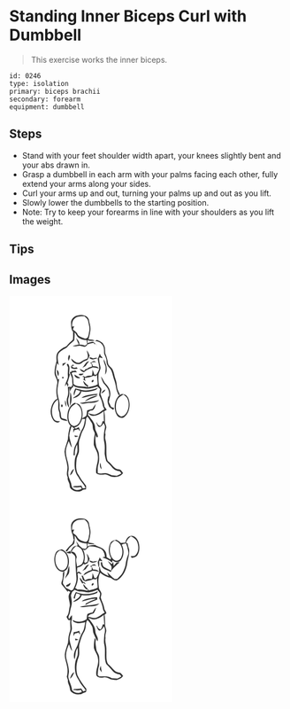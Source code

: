 # Standing Inner Biceps Curl with Dumbbell
> This exercise works the inner biceps.

``` 
id: 0246 
type: isolation 
primary: biceps brachii 
secondary: forearm 
equipment: dumbbell 
``` 

## Steps

 - Stand with your feet shoulder width apart, your knees slightly bent and your abs drawn in.
 - Grasp a dumbbell in each arm with your palms facing each other, fully extend your arms along your sides.
 - Curl your arms up and out, turning your palms up and out as you lift.
 - Slowly lower the dumbbells to the starting position.
 - Note: Try to keep your forearms in line with your shoulders as you lift the weight.

## Tips


## Images

<svg width="221pt" height="275pt" viewBox="0 0 221 275" xmlns="http://www.w3.org/2000/svg"><g fill="#FFF"><path d="M0 0h221v275H0V0m83.84 37.05c.24 3.95.05 8.33 2.76 11.56-.04 3.51.24 7.05-.24 10.54-1.46 2.24-3.99 3.46-5.71 5.47-1.55 1.47-2.55 3.7-4.72 4.39-3.65 1.32-6.64 3.9-9.46 6.49-3.09 3.41-2.61 8.33-2.28 12.57-1.4 5.21-2.81 10.51-2.77 15.95.01 5.23 4.89 9.46 3.61 14.82-1.43 6.65-1.73 13.7.33 20.26-5.41 2.58-7.78 8.53-8.83 14.08-.96 5.18.22 10.74 3.17 15.09 1.93 2.87 6.78 4.81 9.17 1.4-3.06-.01-6.74-.14-8.41-3.2-4.84-8.4-2.75-20.59 5.41-26.22 1.74 5.37-.57 11.11 1.62 16.37 1.36 3.5-.16 8.26 3.25 10.75 2.5 1.37 5.45 1.54 8.22 1.94-1.46-3.38-5.75-2.34-8.17-4.34-.99-2.9-.57-6.1-1.69-8.98-.91-2.22-1.09-4.61-.86-6.99.64-6.54-2.81-12.57-2.81-19.07-.4-6.08 1.5-11.94 2.31-17.9-.42.37-1.27 1.09-1.7 1.46-1.08-4.14-3.7-8.09-2.89-12.53.54-3.36.97-6.73 1.66-10.06.56.72 1.68 2.17 2.24 2.89-.49-5-2.51-10.3-.48-15.2 2.68-4.15 7.35-6.19 11.43-8.63 2.97-3.69 6.67-6.63 10.12-9.8.55-3.57.54-7.19.61-10.78 1.69 2.02 2.68 4.51 4.33 6.55 3.21 2.77 7.57 3.89 11.75 3.88.29 1.84.75 3.66.87 5.53-.93.68-1.86 1.35-2.79 2.02-2.53-1.02-5.2-1.56-7.94-1.58.89-3.81-2.52-6.37-4.36-9.24 1.18 3.1 2.27 6.24 3.75 9.21-2.76.55-5.5 1.18-8.18 2.04 3.53 1.64 7.16-1.08 10.78-.19 2 .31 3.91 1.14 5.94 1.28 1.51-.82 2.62-2.16 3.71-3.45 2.56-.88 5.2-1.5 7.89-1.87.65.89 1.32 1.78 1.94 2.7l-.37-1.97c.95.67 2.85 2 3.8 2.67-2.04-1.68-4.18-3.23-6.16-4.98-2.58.21-5.04 1.03-7.46 1.9-.02-1.37-.06-2.74-.1-4.11 3.08 1.02 6.34 1.77 9.54.74-2.57-1.28-5.51-1.23-8.28-1.73 1.39-3.8 2.01-7.82 2.63-11.8.81-5.12-1.31-10.05-2.06-15.04-2.13-5.85-9.58-6.63-14.87-5.58-5.15.64-9.73 5.33-9.25 10.69m32.44 24.1c4.71.01 9.55 2.8 11.31 7.29 1.65 3.11.79 6.71 1.27 10.04 1.35 3.42 3.32 6.75 3.18 10.57-.26 3.22 1.53 6.03 3.74 8.19 2.52 2.38 3.63 5.75 4.42 9.03 1.38 5.97 3.99 11.62 4.73 17.73.4 3.47 1.89 6.65 3.29 9.8l-1.3.29c.8-.06 2.41-.19 3.21-.25-7.67 6.45-9.2 18.74-4.23 27.25 1.83 3.53 6.75 5.43 10.16 2.93 5.45-4.15 7.49-11.42 7.16-18.02-.24-4.38-1.48-9.3-5.3-11.91-2.25-1.02-5.32-1.98-7.32.09-1.78-3.6-4.03-7.15-4.42-11.25-.36-3.48-.74-6.98-2-10.28-1.62-4.23-1.87-8.89-3.95-12.95-1.65-3.25-5.78-4.9-6.31-8.77-.6-4.46-1.76-8.8-3.62-12.9-.39-4.07.21-8.53-2.33-12.06-1.55-3.73-5.63-4.91-9-6.39-.9.53-1.79 1.06-2.69 1.57M105.2 73.69c.48 3.82 2.61 7.55.73 11.34-3.59 1.06-6.73 3.02-9.87 4.97-4.89 2.36-8.44-2.6-12.04-5 1.01 6.02 9.59 9.8 14.51 5.69 2.05-2 4.85-2.62 7.35-3.8 1.52-1.67 2.21-3.88 3.19-5.87-1.01-2.58-2.04-5.2-3.87-7.33m14.88 11.54c.42 4.63 2.48 9.11 1.82 13.81-.68 2.73-2.25 5.1-3.6 7.53l-2.75.33c-.64-2.45-1.62-4.79-2.67-7.1.07 2.75.04 5.54-.88 8.18-3.04 0-6.24-.16-8.78 1.82-1.1-.54-2.2-1.07-3.3-1.6l.11 2.01.97-1.16c.1 1.27.19 2.55.27 3.84l-1.5-.24c1.19.89 2.4 1.75 3.62 2.61-.33-1.36-.67-2.71-1.02-4.05 3.74-.87 7.73-.96 11.16-2.84 1.17-.59 2.46.24 3.66.35.47-.45 1.41-1.34 1.88-1.78.08 4.3.71 8.56.88 12.85-4.18 2.32-8.98 2.8-13.52 4.03.16-.63.5-1.9.67-2.53-2.79-1.47-4.58-4.1-6.7-6.32.19 3.16 2.18 6.28 5.22 7.35l-.04 1.38c-5.99-2.17-13.5.35-18.4-4.46-.27-4.83-.04-9.91-2.63-14.24.49-.51.99-1.01 1.49-1.51 1.97-.06 3.95-.11 5.93-.08-.76-.85-1.52-1.71-2.28-2.55-1.79 1.03-3.76.92-5.68.51l.75 1.37c-.69.14-2.07.42-2.76.55.91 3 2.84 5.63 3.34 8.75.08 2.77.05 5.55.51 8.3-.52 1-1.08 1.99-1.67 2.96-1.58-.01-3.18-.17-4.74.16.5 4.41 1.1 9.09-.56 13.34-1.9 4.87-.84 10.72 2.45 14.74-.27-4.62-2.67-9.31-.79-13.89 1.71-4.4.62-9.13 1.11-13.69.27 1.49.82 4.47 1.1 5.95.2-2.92 1.7-5.3 4.13-6.77-.16-.52-.49-1.54-.66-2.05 4.26 3.44 9.68 3.47 14.84 4.03 6.24 1.57 12.54-.6 18.45-2.48 1.14 1.17 2.32 2.3 3.52 3.4-.01 2.78-.62 5.5-1.17 8.22 2.11 4.19 4.22 8.5 4.87 13.2.18 2.16 1.35 3.99 2.31 5.88-4.13 2.29-7.47 6.13-12.26 7.1-3.26.77-6.41-.83-9.57-1.37 1.48 1.68 3.44 3.22 5.77 3.31 5.65.41 10.87-2.54 15.04-6.09.14 4.55.38 9.09.56 13.64-.47-.11-1.39-.34-1.85-.45-.65 2.32-1.18 4.83-2.97 6.59-2.7.13-4.05-2.54-4.97-4.65-.18.03-.53.08-.7.11.96 1.99 1.34 4.68 3.43 5.84 3.33.69 5.09-2.85 6.45-5.21.78 1.86 2.25 3.67 1.91 5.81-1.36 6.95-2.53 14.24-.79 21.23.95 4.88.28 9.83.34 14.75.42 3.27 1.22 6.51 2.17 9.66 2.21 2.69 5.21 4.68 7.13 7.65 2.5 3.72 6.7 6.06 11.19 6.13.76 1.01 1.51 2.04 2.25 3.08-2.02 1.1-3.94 2.48-6.19 3.1-2.37-.18-4.72-.57-7.07-.83-2.98-.85-5.65-3.05-8.91-2.65-3.31.33-6.67.85-9.91-.27-.12-3.9-.24-7.89.86-11.68 1.43-4.57 1.05-9.47.68-14.18-.18-3.34-2.27-6.09-3.34-9.15-1.3-5.43-1.83-11.06-1.01-16.61.34.9 1.03 2.7 1.38 3.6.41-.21 1.22-.62 1.63-.82-.02-4.67-3.93-8.23-3.87-12.94-.07-6.27-5.11-10.79-8.3-15.74-.31-.05-.94-.16-1.25-.22.06-1.61.2-3.22.41-4.82.93-.77 2-1.35 3.02-1.99 4.97.55 6.26-5.03 7.05-8.81-1.69 2.04-3.12 4.28-4.43 6.58-2.49.5-4.9 1.28-7.29 2.12-.46 2.41-.35 4.96-1.17 7.29-1.61 1.51-3.68 2.37-5.56 3.5 1.12-6.07.86-12.98-3.11-18.01-1.58-2.24-4.55-2.38-6.91-3.23-5.49 2.12-8.49 7.88-9.6 13.36-.97 6.16-.59 13.28 3.99 18.02-.36.48-.72.96-1.07 1.45-1.59 5.4-2.34 10.96-2.64 16.57-1.39 5.65-4.08 11.01-4.63 16.87.44 6.8 3.25 13.2 3.96 19.97.59 4.96-2.13 9.94.41 14.64-.89 4.2 2.8 7.42 2.74 11.54-.1 3.61 3.29 5.66 6.14 7 3.87 1.18 8.8 1.54 11.83-1.67 1.37-.15 2.75-.3 4.12-.46.1-1.59.16-3.18.16-4.77-1.76-2.45-3.32-5.05-5.48-7.18-2.27-3.06-3.83-6.57-6.13-9.62-2.59-5.81-2-12.41-1.4-18.58.35-3.5 2.26-6.55 3.13-9.9.91-5.97-1.06-12.19 1.17-17.99 1.55-4.48 2.43-9.3 5.16-13.28 2.68-4.39 3.07-9.67 3.55-14.67.44-.68 1.32-2.03 1.76-2.71 2.26 2.68 4 5.74 5.86 8.7 1.95 2.9.75 6.72 2.3 9.78.79 2 2.41 3.95 1.65 6.22-.97 4.41-1.19 8.94-1.23 13.44 1.32 5.05 5.09 9.25 5.48 14.6 1.48 8.15-3.47 15.74-2.15 23.93 3.16 2.55 7.2 2.28 11.01 1.85 4.46-.8 7.6 3.62 11.99 3.28 4.94.77 10.65-.9 13.49-5.22-1.56-1.79-2.7-4.73-5.41-4.86-7.26-.3-9.92-8.2-15.48-11.58-3.5-9.16-.29-19.28-3-28.6-.81-2.32-.47-4.78.03-7.12-1.13-3.03.36-5.92.96-8.86.72-3.13-1.97-5.72-1.74-8.8.17-4.67-.1-9.34-.95-13.93 1.12-.62 2.24-1.25 3.36-1.88-.95-1.48-1.95-2.93-3.05-4.3-.57-6.01-3.65-11.27-5.32-16.97.16-2.42 1.63-4.7 1.05-7.16-.76-1.93-2.93-3.09-3.19-5.24-.9-4.5-.77-9.11-.63-13.66.24-3.46 2.74-6.39 2.79-9.86-.65-4.43-2.31-8.74-1.88-13.29 1.39-1.1 3.05.46 4.55.64-.1-.33-.29-1-.38-1.33a9.083 9.083 0 0 1-3.32-4.83c-.78 2.38-1.7 4.71-2.76 6.98m-38.92-5.37c-1.29 2.51-1.97 5.44-.57 8.06.46-2.37 3.39-6.37.57-8.06m27.5 4.11c3.08 3.47 7.8 1.7 11.43.31-2.04-1.08-4.23-.18-6.28.32-1.65-.2-3.77-2.33-5.15-.63m22.11 12.02c.47 3.55-.74 7.08-.56 10.65 4.45-6.75.88-14.68-2.2-21.17-.1 3.73 1.69 7.05 2.76 10.52m-17.14-7.48c-1.27.86-2.58 1.66-3.89 2.44.68.4 1.37.8 2.05 1.21.14.84.4 2.54.53 3.38-2.39.82-5.07 1.2-6.83 3.21-.53.1-1.59.29-2.12.39-.44.62-1.34 1.85-1.78 2.47-2.03-.85-3.98-1.86-6.01-2.7 1.15 2.42 3.38 3.84 5.85 4.65 2.93-3.73 7.77-4.81 11.85-6.78 2.81.29 5.59.71 8.33 1.41-1.78-2.71-4.95-3.17-7.96-2.84-.44-1.75-1.34-3.31-2.35-4.79 2.27-.94 4.65-1.29 7.01-.33-.7-.53-2.09-1.61-2.78-2.15-.48.11-1.43.32-1.9.43m-14.52 8.81c1.53-.81 3.04-1.68 4.55-2.53 1.34-2.27 3.01-4.3 4.69-6.32-4.79.53-6.11 5.92-9.24 8.85m-26.78-5.58c.02.85.05 2.55.07 3.4 1.59-1.59 3.27-3.07 4.82-4.69-1.64.36-3.27.8-4.89 1.29m7.53 5.28c-.13 3.68-.71 7.34-.35 11.03.53 5.28-3.79 9.39-3.91 14.58.58-.92 1.74-2.75 2.32-3.67.31.99.92 2.98 1.22 3.98.41-.77.82-1.53 1.21-2.3-.48-1.12-.94-2.24-1.38-3.37 1.55-3.47 2.12-7.24 3.3-10.83l-1.21-1.73c.43-4.19 1.63-8.97-1.21-12.63-3.56.07-.28 3.07.01 4.94m4.05-1.96l.16 2.69c2.77 1.68 5.9 1.47 8.89.59-.58-.57-1.16-1.14-1.74-1.7-2.44 1.14-5.05.9-6.52-1.59l3.33-.88-1.69-1.13c-.81.67-1.62 1.35-2.43 2.02m-19.45 4.97c.34 2.94.51 5.99 1.81 8.7 1.56-3.06 1.21-6.71-1.81-8.7m30.05 5.58c.08.43.23 1.28.31 1.71 2.39.6 4.79.26 6-2.14-2.1.19-4.21.3-6.31.43m1.79 5.31c-2.68-1.37-5.3-2.84-7.89-4.37.05 3.81 4.65 6.26 7.89 4.37m28.15-2c.83 3.17 1.76 6.39 3.42 9.23 2.91 3.63 6.79 7.02 7.38 11.91.42 2.47 1.38 6.29-1.98 7.08.26.04.79.11 1.05.15-1.39 3.55-1.21 7.4.51 10.8.6 3.3 4.04 4.29 6.26 6.25.43-.82.86-1.63 1.3-2.45-1.41-.52-2.83-1.03-4.25-1.52-.94-2.21-1.91-4.42-3.05-6.54.57-4.31 2.62-8.41 1.96-12.84-.12-5.56-4.19-9.69-7.63-13.59-1.65-2.82-2.96-5.87-4.97-8.48m-52.58.95c-.53 1.61.03 2.16 1.66 1.65.5-1.63-.05-2.18-1.66-1.65m40.64 4.55c-1.12.6-.92 3.39.69 2.27 2.07-.81 1.43-4.68-.69-2.27m-13.66 13.16c-3.04-.81-6.06-1.71-9.15-2.32-1.33 3.04-3.22 6.33-1.74 9.69.79-2.73 1.57-5.47 2.71-8.09 1.91.6 3.82 1.16 5.73 1.75-1.22 5.26-6.7 6.87-10.43 9.91 5.11-.49 11.18-3.63 11.69-9.32 6.36 1.69 13.01.47 19.1-1.65 1.54-.67 2.54-2.11 3.73-3.24-6.83 2.66-14.28 4.68-21.64 3.27m26.03 4.86c2.17-1.48 5.04-2.77 5.51-5.67-2.55 1.07-4.72 2.94-5.51 5.67m-42.22-2.48c.2 6.35-.36 12.69-.33 19.03 2.89-5.8 2.96-13.16.33-19.03m23.46 4.53c-2.85.8-5.94 1.43-8.05 3.69 5.48-.85 10.72-2.83 16.21-3.6 1.94-.4 4.62.54 5.62-1.87-4.66-.21-9.28.68-13.78 1.78m-3.86 8.5c2.83-.9 5.32-2.56 8.05-3.68 3.32-1.46 6.92-2.37 9.87-4.57-6.52.86-13.33 3.39-17.92 8.25m-6.66 2.04c4.26 2.32 8.96-.31 13.46-.04 4.48-.53 9.81-.15 12.92-4.07-8.58 2.61-17.64 2.33-26.38 4.11m-19.61-3.77c-.82 3.13-.22 6.25 1.49 8.95-.14-3.03-.45-6.09-1.49-8.95m-5.16 5.86c-.77.92-.75 2.88.46 3.43 1.88-.13 1.49-4.3-.46-3.43m-18.55 5.12c.48.59.48.59 0 0m71.29 73.67c-1.12 3.17-.77 6.58 1.85 8.85-.29-1.57-.66-3.12-1.05-4.66-.13-1.42-.32-2.84-.8-4.19z"/><path d="M88.65 30.71c3.59-3.31 8.79-3.29 13.36-3.09 1.94 1.91 4.64 3.6 5.05 6.52.59 4.31 2.46 8.57 1.57 12.97-.55 2.9-.85 5.88-1.92 8.66-1.02 1.69-3.2 2.77-5.06 1.7-3.29-1.47-7.54-2.25-9.15-5.89-1.17-2.83-4.22-3.96-6.19-6.11.57-1.45 1.14-2.91 1.72-4.36l-2.82.48c-.23-3.86.28-8.24 3.44-10.88zM147.3 139.45c1.77-2.84 4.85-4.34 7.61-6.03 2.19 1.68 4.69 3.32 5.67 6.05 2.52 6.45 1.79 14.29-2.21 19.99-1.65 2.18-4.3 4.44-7.24 3.6-4.12-1.54-6.09-6.03-6.37-10.15-.34-4.57.09-9.47 2.54-13.46zM83.43 151.5c1.71-2.68 4.53-4.26 7.16-5.89 3.08 1.96 5.96 4.55 6.82 8.25 1.51 6.02.93 12.86-2.53 18.13-1.92 2.73-5.39 5.15-8.85 3.79-3.97-1.99-5.28-6.77-5.69-10.85-.22-4.61.57-9.48 3.09-13.43z"/><path d="M98.79 166.79c1.4-.02 2.8-.06 4.2-.12-.97 4.27-1.32 8.79-3.43 12.71-3.51 5.53-4.9 12.01-7.21 18.07-1.42 3.15-3.52 6.02-4.28 9.45-.6 2.93-.69 5.92-.9 8.9l1.79.04c-.16-5.06.46-10.2 3.2-14.59.13 3.55.91 7.2-.05 10.7-.87 3.4-2.92 6.47-3.17 10.03-.76 7.97-.44 16.81 4.82 23.32 2.58 5.37 7.4 9.2 9.78 14.69-1.34.23-2.69.4-4.05.53-.54-1.24-1.08-2.48-1.64-3.71-2.67.23-5.32.84-8.02.71-1.42-.25-2.67.4-3.79 1.2 3.61.76 7.3.71 10.91 0 .46.79.93 1.59 1.39 2.39-3.23 2.06-7.57 2.7-10.81.29-3.4-1.72-2.79-5.97-4.06-8.98-1.61-4.81-4.56-9.7-3.22-14.93 2.3-10.64-5.64-20.57-2.93-31.17.77-3.31 2.04-6.47 3.39-9.57 1.41 2.89 2.06 6.26 4.39 8.63-1.17-5.43-3.03-10.7-3.7-16.23.41-4.3 1.84-8.41 3.19-12.48 1.36 1.16 2.81 2.22 4.21 3.35l-1.81-.05c-.08 1.8-.14 3.62-.07 5.43.35-.86 1.06-2.57 1.41-3.43 1.83-.49 3.65-.97 5.46-1.52.81 1.11 1.69 2.17 2.65 3.17-.59-1.97-1.34-3.87-2.11-5.77-1.29.66-2.6 1.31-3.91 1.94-.7-.57-1.4-1.13-2.1-1.7 5.85-.52 8.85-6.34 10.47-11.3m-10.34 22.13c.35 3.09 3.4 2.22 5.1.86-1.69-.34-3.4-.63-5.1-.86m-6.13 54.05c2.21-.97 3.46-3.09 4.16-5.31.52-1.07 1.03-2.15 1.51-3.23-3.5 1.4-4.41 5.37-5.67 8.54z"/></g><g fill="#333"><path d="M83.84 37.05c-.48-5.36 4.1-10.05 9.25-10.69 5.29-1.05 12.74-.27 14.87 5.58.75 4.99 2.87 9.92 2.06 15.04-.62 3.98-1.24 8-2.63 11.8 2.77.5 5.71.45 8.28 1.73-3.2 1.03-6.46.28-9.54-.74.04 1.37.08 2.74.1 4.11 2.42-.87 4.88-1.69 7.46-1.9 1.98 1.75 4.12 3.3 6.16 4.98-.95-.67-2.85-2-3.8-2.67l.37 1.97c-.62-.92-1.29-1.81-1.94-2.7-2.69.37-5.33.99-7.89 1.87-1.09 1.29-2.2 2.63-3.71 3.45-2.03-.14-3.94-.97-5.94-1.28-3.62-.89-7.25 1.83-10.78.19 2.68-.86 5.42-1.49 8.18-2.04-1.48-2.97-2.57-6.11-3.75-9.21 1.84 2.87 5.25 5.43 4.36 9.24 2.74.02 5.41.56 7.94 1.58.93-.67 1.86-1.34 2.79-2.02-.12-1.87-.58-3.69-.87-5.53-4.18.01-8.54-1.11-11.75-3.88-1.65-2.04-2.64-4.53-4.33-6.55-.07 3.59-.06 7.21-.61 10.78-3.45 3.17-7.15 6.11-10.12 9.8-4.08 2.44-8.75 4.48-11.43 8.63-2.03 4.9-.01 10.2.48 15.2-.56-.72-1.68-2.17-2.24-2.89-.69 3.33-1.12 6.7-1.66 10.06-.81 4.44 1.81 8.39 2.89 12.53.43-.37 1.28-1.09 1.7-1.46-.81 5.96-2.71 11.82-2.31 17.9 0 6.5 3.45 12.53 2.81 19.07-.23 2.38-.05 4.77.86 6.99 1.12 2.88.7 6.08 1.69 8.98 2.42 2 6.71.96 8.17 4.34-2.77-.4-5.72-.57-8.22-1.94-3.41-2.49-1.89-7.25-3.25-10.75-2.19-5.26.12-11-1.62-16.37-8.16 5.63-10.25 17.82-5.41 26.22 1.67 3.06 5.35 3.19 8.41 3.2-2.39 3.41-7.24 1.47-9.17-1.4-2.95-4.35-4.13-9.91-3.17-15.09 1.05-5.55 3.42-11.5 8.83-14.08-2.06-6.56-1.76-13.61-.33-20.26 1.28-5.36-3.6-9.59-3.61-14.82-.04-5.44 1.37-10.74 2.77-15.95-.33-4.24-.81-9.16 2.28-12.57 2.82-2.59 5.81-5.17 9.46-6.49 2.17-.69 3.17-2.92 4.72-4.39 1.72-2.01 4.25-3.23 5.71-5.47.48-3.49.2-7.03.24-10.54-2.71-3.23-2.52-7.61-2.76-11.56m4.81-6.34c-3.16 2.64-3.67 7.02-3.44 10.88l2.82-.48c-.58 1.45-1.15 2.91-1.72 4.36 1.97 2.15 5.02 3.28 6.19 6.11 1.61 3.64 5.86 4.42 9.15 5.89 1.86 1.07 4.04-.01 5.06-1.7 1.07-2.78 1.37-5.76 1.92-8.66.89-4.4-.98-8.66-1.57-12.97-.41-2.92-3.11-4.61-5.05-6.52-4.57-.2-9.77-.22-13.36 3.09z"/><path d="M116.28 61.15c.9-.51 1.79-1.04 2.69-1.57 3.37 1.48 7.45 2.66 9 6.39 2.54 3.53 1.94 7.99 2.33 12.06 1.86 4.1 3.02 8.44 3.62 12.9.53 3.87 4.66 5.52 6.31 8.77 2.08 4.06 2.33 8.72 3.95 12.95 1.26 3.3 1.64 6.8 2 10.28.39 4.1 2.64 7.65 4.42 11.25 2-2.07 5.07-1.11 7.32-.09 3.82 2.61 5.06 7.53 5.3 11.91.33 6.6-1.71 13.87-7.16 18.02-3.41 2.5-8.33.6-10.16-2.93-4.97-8.51-3.44-20.8 4.23-27.25-.8.06-2.41.19-3.21.25l1.3-.29c-1.4-3.15-2.89-6.33-3.29-9.8-.74-6.11-3.35-11.76-4.73-17.73-.79-3.28-1.9-6.65-4.42-9.03-2.21-2.16-4-4.97-3.74-8.19.14-3.82-1.83-7.15-3.18-10.57-.48-3.33.38-6.93-1.27-10.04-1.76-4.49-6.6-7.28-11.31-7.29m31.02 78.3c-2.45 3.99-2.88 8.89-2.54 13.46.28 4.12 2.25 8.61 6.37 10.15 2.94.84 5.59-1.42 7.24-3.6 4-5.7 4.73-13.54 2.21-19.99-.98-2.73-3.48-4.37-5.67-6.05-2.76 1.69-5.84 3.19-7.61 6.03zM105.2 73.69c1.83 2.13 2.86 4.75 3.87 7.33-.98 1.99-1.67 4.2-3.19 5.87-2.5 1.18-5.3 1.8-7.35 3.8-4.92 4.11-13.5.33-14.51-5.69 3.6 2.4 7.15 7.36 12.04 5 3.14-1.95 6.28-3.91 9.87-4.97 1.88-3.79-.25-7.52-.73-11.34z"/><path d="M120.08 85.23c1.06-2.27 1.98-4.6 2.76-6.98a9.083 9.083 0 0 0 3.32 4.83c.09.33.28 1 .38 1.33-1.5-.18-3.16-1.74-4.55-.64-.43 4.55 1.23 8.86 1.88 13.29-.05 3.47-2.55 6.4-2.79 9.86-.14 4.55-.27 9.16.63 13.66.26 2.15 2.43 3.31 3.19 5.24.58 2.46-.89 4.74-1.05 7.16 1.67 5.7 4.75 10.96 5.32 16.97 1.1 1.37 2.1 2.82 3.05 4.3-1.12.63-2.24 1.26-3.36 1.88.85 4.59 1.12 9.26.95 13.93-.23 3.08 2.46 5.67 1.74 8.8-.6 2.94-2.09 5.83-.96 8.86-.5 2.34-.84 4.8-.03 7.12 2.71 9.32-.5 19.44 3 28.6 5.56 3.38 8.22 11.28 15.48 11.58 2.71.13 3.85 3.07 5.41 4.86-2.84 4.32-8.55 5.99-13.49 5.22-4.39.34-7.53-4.08-11.99-3.28-3.81.43-7.85.7-11.01-1.85-1.32-8.19 3.63-15.78 2.15-23.93-.39-5.35-4.16-9.55-5.48-14.6.04-4.5.26-9.03 1.23-13.44.76-2.27-.86-4.22-1.65-6.22-1.55-3.06-.35-6.88-2.3-9.78-1.86-2.96-3.6-6.02-5.86-8.7-.44.68-1.32 2.03-1.76 2.71-.48 5-.87 10.28-3.55 14.67-2.73 3.98-3.61 8.8-5.16 13.28-2.23 5.8-.26 12.02-1.17 17.99-.87 3.35-2.78 6.4-3.13 9.9-.6 6.17-1.19 12.77 1.4 18.58 2.3 3.05 3.86 6.56 6.13 9.62 2.16 2.13 3.72 4.73 5.48 7.18 0 1.59-.06 3.18-.16 4.77-1.37.16-2.75.31-4.12.46-3.03 3.21-7.96 2.85-11.83 1.67-2.85-1.34-6.24-3.39-6.14-7 .06-4.12-3.63-7.34-2.74-11.54-2.54-4.7.18-9.68-.41-14.64-.71-6.77-3.52-13.17-3.96-19.97.55-5.86 3.24-11.22 4.63-16.87.3-5.61 1.05-11.17 2.64-16.57.35-.49.71-.97 1.07-1.45-4.58-4.74-4.96-11.86-3.99-18.02 1.11-5.48 4.11-11.24 9.6-13.36 2.36.85 5.33.99 6.91 3.23 3.97 5.03 4.23 11.94 3.11 18.01 1.88-1.13 3.95-1.99 5.56-3.5.82-2.33.71-4.88 1.17-7.29 2.39-.84 4.8-1.62 7.29-2.12 1.31-2.3 2.74-4.54 4.43-6.58-.79 3.78-2.08 9.36-7.05 8.81-1.02.64-2.09 1.22-3.02 1.99-.21 1.6-.35 3.21-.41 4.82.31.06.94.17 1.25.22 3.19 4.95 8.23 9.47 8.3 15.74-.06 4.71 3.85 8.27 3.87 12.94-.41.2-1.22.61-1.63.82-.35-.9-1.04-2.7-1.38-3.6-.82 5.55-.29 11.18 1.01 16.61 1.07 3.06 3.16 5.81 3.34 9.15.37 4.71.75 9.61-.68 14.18-1.1 3.79-.98 7.78-.86 11.68 3.24 1.12 6.6.6 9.91.27 3.26-.4 5.93 1.8 8.91 2.65 2.35.26 4.7.65 7.07.83 2.25-.62 4.17-2 6.19-3.1-.74-1.04-1.49-2.07-2.25-3.08-4.49-.07-8.69-2.41-11.19-6.13-1.92-2.97-4.92-4.96-7.13-7.65-.95-3.15-1.75-6.39-2.17-9.66-.06-4.92.61-9.87-.34-14.75-1.74-6.99-.57-14.28.79-21.23.34-2.14-1.13-3.95-1.91-5.81-1.36 2.36-3.12 5.9-6.45 5.21-2.09-1.16-2.47-3.85-3.43-5.84.17-.03.52-.08.7-.11.92 2.11 2.27 4.78 4.97 4.65 1.79-1.76 2.32-4.27 2.97-6.59.46.11 1.38.34 1.85.45-.18-4.55-.42-9.09-.56-13.64-4.17 3.55-9.39 6.5-15.04 6.09-2.33-.09-4.29-1.63-5.77-3.31 3.16.54 6.31 2.14 9.57 1.37 4.79-.97 8.13-4.81 12.26-7.1-.96-1.89-2.13-3.72-2.31-5.88-.65-4.7-2.76-9.01-4.87-13.2.55-2.72 1.16-5.44 1.17-8.22-1.2-1.1-2.38-2.23-3.52-3.4-5.91 1.88-12.21 4.05-18.45 2.48-5.16-.56-10.58-.59-14.84-4.03.17.51.5 1.53.66 2.05-2.43 1.47-3.93 3.85-4.13 6.77-.28-1.48-.83-4.46-1.1-5.95-.49 4.56.6 9.29-1.11 13.69-1.88 4.58.52 9.27.79 13.89-3.29-4.02-4.35-9.87-2.45-14.74 1.66-4.25 1.06-8.93.56-13.34 1.56-.33 3.16-.17 4.74-.16.59-.97 1.15-1.96 1.67-2.96-.46-2.75-.43-5.53-.51-8.3-.5-3.12-2.43-5.75-3.34-8.75.69-.13 2.07-.41 2.76-.55l-.75-1.37c1.92.41 3.89.52 5.68-.51.76.84 1.52 1.7 2.28 2.55-1.98-.03-3.96.02-5.93.08-.5.5-1 1-1.49 1.51 2.59 4.33 2.36 9.41 2.63 14.24 4.9 4.81 12.41 2.29 18.4 4.46l.04-1.38c-3.04-1.07-5.03-4.19-5.22-7.35 2.12 2.22 3.91 4.85 6.7 6.32-.17.63-.51 1.9-.67 2.53 4.54-1.23 9.34-1.71 13.52-4.03-.17-4.29-.8-8.55-.88-12.85-.47.44-1.41 1.33-1.88 1.78-1.2-.11-2.49-.94-3.66-.35-3.43 1.88-7.42 1.97-11.16 2.84.35 1.34.69 2.69 1.02 4.05-1.22-.86-2.43-1.72-3.62-2.61l1.5.24c-.08-1.29-.17-2.57-.27-3.84l-.97 1.16-.11-2.01c1.1.53 2.2 1.06 3.3 1.6 2.54-1.98 5.74-1.82 8.78-1.82.92-2.64.95-5.43.88-8.18 1.05 2.31 2.03 4.65 2.67 7.1l2.75-.33c1.35-2.43 2.92-4.8 3.6-7.53.66-4.7-1.4-9.18-1.82-13.81M83.43 151.5c-2.52 3.95-3.31 8.82-3.09 13.43.41 4.08 1.72 8.86 5.69 10.85 3.46 1.36 6.93-1.06 8.85-3.79 3.46-5.27 4.04-12.11 2.53-18.13-.86-3.7-3.74-6.29-6.82-8.25-2.63 1.63-5.45 3.21-7.16 5.89m15.36 15.29c-1.62 4.96-4.62 10.78-10.47 11.3.7.57 1.4 1.13 2.1 1.7 1.31-.63 2.62-1.28 3.91-1.94.77 1.9 1.52 3.8 2.11 5.77-.96-1-1.84-2.06-2.65-3.17-1.81.55-3.63 1.03-5.46 1.52-.35.86-1.06 2.57-1.41 3.43-.07-1.81-.01-3.63.07-5.43l1.81.05c-1.4-1.13-2.85-2.19-4.21-3.35-1.35 4.07-2.78 8.18-3.19 12.48.67 5.53 2.53 10.8 3.7 16.23-2.33-2.37-2.98-5.74-4.39-8.63-1.35 3.1-2.62 6.26-3.39 9.57-2.71 10.6 5.23 20.53 2.93 31.17-1.34 5.23 1.61 10.12 3.22 14.93 1.27 3.01.66 7.26 4.06 8.98 3.24 2.41 7.58 1.77 10.81-.29-.46-.8-.93-1.6-1.39-2.39-3.61.71-7.3.76-10.91 0 1.12-.8 2.37-1.45 3.79-1.2 2.7.13 5.35-.48 8.02-.71.56 1.23 1.1 2.47 1.64 3.71 1.36-.13 2.71-.3 4.05-.53-2.38-5.49-7.2-9.32-9.78-14.69-5.26-6.51-5.58-15.35-4.82-23.32.25-3.56 2.3-6.63 3.17-10.03.96-3.5.18-7.15.05-10.7-2.74 4.39-3.36 9.53-3.2 14.59l-1.79-.04c.21-2.98.3-5.97.9-8.9.76-3.43 2.86-6.3 4.28-9.45 2.31-6.06 3.7-12.54 7.21-18.07 2.11-3.92 2.46-8.44 3.43-12.71-1.4.06-2.8.1-4.2.12zM81.16 79.86c2.82 1.69-.11 5.69-.57 8.06-1.4-2.62-.72-5.55.57-8.06z"/><path d="M108.66 83.97c1.38-1.7 3.5.43 5.15.63 2.05-.5 4.24-1.4 6.28-.32-3.63 1.39-8.35 3.16-11.43-.31zM130.77 95.99c-1.07-3.47-2.86-6.79-2.76-10.52 3.08 6.49 6.65 14.42 2.2 21.17-.18-3.57 1.03-7.1.56-10.65zM113.63 88.51c.47-.11 1.42-.32 1.9-.43.69.54 2.08 1.62 2.78 2.15-2.36-.96-4.74-.61-7.01.33 1.01 1.48 1.91 3.04 2.35 4.79 3.01-.33 6.18.13 7.96 2.84-2.74-.7-5.52-1.12-8.33-1.41-4.08 1.97-8.92 3.05-11.85 6.78-2.47-.81-4.7-2.23-5.85-4.65 2.03.84 3.98 1.85 6.01 2.7.44-.62 1.34-1.85 1.78-2.47.53-.1 1.59-.29 2.12-.39 1.76-2.01 4.44-2.39 6.83-3.21-.13-.84-.39-2.54-.53-3.38-.68-.41-1.37-.81-2.05-1.21 1.31-.78 2.62-1.58 3.89-2.44z"/><path d="M99.11 97.32c3.13-2.93 4.45-8.32 9.24-8.85-1.68 2.02-3.35 4.05-4.69 6.32-1.51.85-3.02 1.72-4.55 2.53zM72.33 91.74c1.62-.49 3.25-.93 4.89-1.29-1.55 1.62-3.23 3.1-4.82 4.69-.02-.85-.05-2.55-.07-3.4zM79.86 97.02c-.29-1.87-3.57-4.87-.01-4.94 2.84 3.66 1.64 8.44 1.21 12.63l1.21 1.73c-1.18 3.59-1.75 7.36-3.3 10.83.44 1.13.9 2.25 1.38 3.37-.39.77-.8 1.53-1.21 2.3-.3-1-.91-2.99-1.22-3.98-.58.92-1.74 2.75-2.32 3.67.12-5.19 4.44-9.3 3.91-14.58-.36-3.69.22-7.35.35-11.03zM83.91 95.06c.81-.67 1.62-1.35 2.43-2.02l1.69 1.13-3.33.88c1.47 2.49 4.08 2.73 6.52 1.59.58.56 1.16 1.13 1.74 1.7-2.99.88-6.12 1.09-8.89-.59l-.16-2.69zM64.46 100.03c3.02 1.99 3.37 5.64 1.81 8.7-1.3-2.71-1.47-5.76-1.81-8.7zM94.51 105.61c2.1-.13 4.21-.24 6.31-.43-1.21 2.4-3.61 2.74-6 2.14-.08-.43-.23-1.28-.31-1.71zM96.3 110.92c-3.24 1.89-7.84-.56-7.89-4.37 2.59 1.53 5.21 3 7.89 4.37zM124.45 108.92c2.01 2.61 3.32 5.66 4.97 8.48 3.44 3.9 7.51 8.03 7.63 13.59.66 4.43-1.39 8.53-1.96 12.84 1.14 2.12 2.11 4.33 3.05 6.54 1.42.49 2.84 1 4.25 1.52-.44.82-.87 1.63-1.3 2.45-2.22-1.96-5.66-2.95-6.26-6.25-1.72-3.4-1.9-7.25-.51-10.8-.26-.04-.79-.11-1.05-.15 3.36-.79 2.4-4.61 1.98-7.08-.59-4.89-4.47-8.28-7.38-11.91-1.66-2.84-2.59-6.06-3.42-9.23zM71.87 109.87c1.61-.53 2.16.02 1.66 1.65-1.63.51-2.19-.04-1.66-1.65zM112.51 114.42c2.12-2.41 2.76 1.46.69 2.27-1.61 1.12-1.81-1.67-.69-2.27zM98.85 127.58c7.36 1.41 14.81-.61 21.64-3.27-1.19 1.13-2.19 2.57-3.73 3.24-6.09 2.12-12.74 3.34-19.1 1.65-.51 5.69-6.58 8.83-11.69 9.32 3.73-3.04 9.21-4.65 10.43-9.91-1.91-.59-3.82-1.15-5.73-1.75-1.14 2.62-1.92 5.36-2.71 8.09-1.48-3.36.41-6.65 1.74-9.69 3.09.61 6.11 1.51 9.15 2.32z"/><path d="M124.88 132.44c.79-2.73 2.96-4.6 5.51-5.67-.47 2.9-3.34 4.19-5.51 5.67zM82.66 129.96c2.63 5.87 2.56 13.23-.33 19.03-.03-6.34.53-12.68.33-19.03zM106.12 134.49c4.5-1.1 9.12-1.99 13.78-1.78-1 2.41-3.68 1.47-5.62 1.87-5.49.77-10.73 2.75-16.21 3.6 2.11-2.26 5.2-2.89 8.05-3.69zM102.26 142.99c4.59-4.86 11.4-7.39 17.92-8.25-2.95 2.2-6.55 3.11-9.87 4.57-2.73 1.12-5.22 2.78-8.05 3.68zM95.6 145.03c8.74-1.78 17.8-1.5 26.38-4.11-3.11 3.92-8.44 3.54-12.92 4.07-4.5-.27-9.2 2.36-13.46.04zM75.99 141.26c1.04 2.86 1.35 5.92 1.49 8.95-1.71-2.7-2.31-5.82-1.49-8.95zM70.83 147.12c1.95-.87 2.34 3.3.46 3.43-1.21-.55-1.23-2.51-.46-3.43zM52.28 152.24c.48.59.48.59 0 0zM88.45 188.92c1.7.23 3.41.52 5.1.86-1.7 1.36-4.75 2.23-5.1-.86zM123.57 225.91c.48 1.35.67 2.77.8 4.19.39 1.54.76 3.09 1.05 4.66-2.62-2.27-2.97-5.68-1.85-8.85zM82.32 242.97c1.26-3.17 2.17-7.14 5.67-8.54-.48 1.08-.99 2.16-1.51 3.23-.7 2.22-1.95 4.34-4.16 5.31z"/></g></svg>
<svg width="221pt" height="275pt" viewBox="0 0 221 275" xmlns="http://www.w3.org/2000/svg"><g fill="#FFF"><path d="M0 0h221v275H0V0m85.31 31.29c-2.17 3.16-1.43 7.17-1.13 10.74.14 3.9 3.18 6.97 2.62 11 .23.41.7 1.24.94 1.65-1.14 2.17-1.29 5.01-3.36 6.58-3.05 2.38-5.33 5.53-7.8 8.47.15.28.44.85.59 1.13 1.78.33 2.44-2.05 3.45-3.11 1.61-3.29 5.09-4.89 7.4-7.56.85-3.55.81-7.23.71-10.85 1 1.35 1.89 2.78 2.73 4.24 2.41 4.86 8.46 6 13.37 6.27.1 1.97 1.35 4.14.03 5.94-.44.4-1.33 1.21-1.77 1.62-1.31-.3-2.62-.58-3.94-.85-1.39-1.2-2.8-2.38-4.22-3.54-1.24-2.25-2.75-4.33-4.26-6.41.74 2.03 1.48 4.05 2.28 6.05-2.08.54-4.46.67-6.08 2.23-1.39 1.48-2.25 3.36-3.33 5.06.13.62.38 1.87.5 2.49 2.16 1.83 5.54 3.34 5.6 6.6.13 9.02.76 18.02 1.47 27.02.5 5.89-1.87 11.48-4.64 16.53l-2.49 1c-2.31-1.22-4.76-2.16-7.03-3.44-1.61-1.93-3.12-4-4.25-6.25.26-5.49 2.44-10.78 2-16.33-2.99 1.71-1.59 5.57-2.18 8.37.23 3.52-3.57 7.15-.77 10.35 2.64 3.16 5.32 6.28 7.79 9.57-.03-.47-.07-1.42-.1-1.89.83.33 2.5 1 3.33 1.34-.84 2.18-2.36 4.26-2.19 6.71-.17 4.71 2.65 9.17 1.29 13.89-1.21 4.48-.55 9.8-4.22 13.26 1.05 2.07 2.3 6.1 5.34 4.33-.69 3.83-.1 7.69 0 11.54.07 2.76-1.32 5.25-1.88 7.9-.96 3.79-1.01 7.72-1.43 11.59-1.5 5.11-3.65 10.08-4.32 15.41-.26 6.88 3.06 13.24 3.63 20.02.17 3.49.08 7.04-.91 10.41.5 1.56 1.02 3.12 1.52 4.69-.85 3.95 2.22 7.16 2.59 10.96.19 2.27.89 4.68 3.09 5.8 3.4 2.95 8.22 2.69 12.4 2.12 1.94-1.41 4.3-1.92 6.44-2.9.68-1.29.44-2.8.57-4.18-4.59-5.78-9.01-11.71-12.15-18.43-2.53-8.22-1.43-17.28 1.8-25.14 1.79-6-.73-12.4 1.2-18.38 1.62-5.55 3.27-11.15 6.46-16.03 2.76-4.71.87-10.75 3.91-15.21 2.74 1.76 4.05 4.92 5.84 7.52 2.45 3.27 1.09 7.7 2.95 11.19 1.52 3.39 2.96 6.81 4.92 9.98 2.36-4.8-2.63-8.59-2.77-13.28.01-6.17-4.24-11.01-7.59-15.79-.54-.65-1.62-1.96-2.16-2.61 2.66.51 5.07 2.23 7.86 2.02 4.96-.3 9.41-2.93 13.19-6 .28 4.31.5 8.62.81 12.92-.49 0-1.46-.02-1.95-.03-.76 2.35-1.36 4.84-2.97 6.78-2.74-.15-3.96-2.78-4.95-4.93-.2.02-.61.05-.82.07 1.03 2.23 1.46 5.08 3.78 6.39 3.38.06 4.71-3.4 6.34-5.72 2.13 3.36 1.69 7.28.68 10.91-.28 4.83-1.25 9.74.02 14.52 1.94 8.48-.97 17.53 2.61 25.71 2.8 2.87 5.78 5.58 8.19 8.81 2.41 3.2 6.29 4.74 10.17 5.17.69.92 1.39 1.85 2.08 2.78-1.73.92-3.36 2.01-5.16 2.8-2.63.17-5.24-.42-7.88-.4-5.03-3.8-11.31-2.57-17.13-2.47l-1.98-1.8c.38-4.39.43-8.91 1.97-13.09.14-4.08.36-8.17-.08-12.23-.42-3.59-3.41-6.26-3.75-9.87-.56-4.21-1.64-8.47-.67-12.72-.46-.8-.92-1.59-1.4-2.37-.89 4.42-1.39 8.95-1.21 13.47 1.22 5.16 5.33 9.28 5.56 14.77 1.58 7.77-3.78 15.05-2.1 22.8 2.13 3.17 6.56 3 9.91 2.33 4.33-1.17 7.62 2.86 11.75 3.02 1.95.07 3.89.7 5.85.53 3.25-1.19 6.89-2.3 8.62-5.6-1.21-1.38-2.28-2.91-3.74-4.05-2.71-.66-5.7-.96-7.77-3.08-3.08-3.01-5.67-6.49-9.06-9.2-3.07-5.79-1.67-12.64-2.12-18.93.43-5.47-2.25-10.74-1.11-16.19-.58-2.8.13-5.54.79-8.25.96-3.29-1.54-6.23-1.37-9.49.05-4.51-.05-9.04-.83-13.5.61-.46 1.81-1.4 2.42-1.87.3-2.59-2.56-4.12-2.6-6.68-.75-5.22-3.63-9.79-4.92-14.85.26-1.75.95-3.42.99-5.2-.35-3.21-3.42-5.33-3.6-8.59-.86-6.6-1.22-13.62 1.86-19.75 4.15 3.58 9.15 6.16 14.57 7.09 2.48 1.59 5.01 4.13 8.24 3.24 7.8-4.53 12.23-13.22 13.71-21.89.55-6.77 3.76-13.29 2.77-20.14-.96-2.79-1.82-5.62-2.17-8.56-.52 0-1.56.01-2.08.01 1.06-3.81 3.38-6.97 6.65-9.17 3.42 1.65 6.91 3.66 8.39 7.38 2.33 5.68 2.73 13.33-1.87 18.01-1.69 1.95-4.5 1.39-6.78 1.66.3.5.89 1.51 1.18 2.02 3.13-.04 6.52-1.1 8.2-3.95 3.21-5.46 2.96-12.43.8-18.23-1.65-4.16-5.94-8.61-10.81-6.96-4.14.83-5.73 5.11-6.68 8.71-2.07.15-4.13.31-6.19.45-1.63-1.98-3.79-3.38-6.12-4.41-2.86.94-6.49 1.39-7.88 4.49-3.25 6.39-2.92 14.62.9 20.69-.36.48-.73.96-1.1 1.44-1.58-1.1-3.23-2.1-4.92-3.01-.15-2.96-.42-6.07-2.32-8.49-2.85-4.9-9.17-5.06-13.44-8.14-3.48.23-6.95.61-10.16 2.05l-.15-4.12c3.1 1.01 6.37 1.71 9.6.8-2.65-1.1-5.52-1.38-8.32-1.89 1.49-4.05 2.16-8.35 2.72-12.61.54-4.31-1.23-8.4-1.81-12.61-.43-4.02-4.33-6.99-8.23-7.21-5.24-.9-11.75.14-14.77 5.02M63.7 71.72c-3.23 5.33-3.16 12.12-1.28 17.92 1.52 4.57 5.59 8.94 10.75 8.66 3.04-1.07 5.58-3.44 6.54-6.56 3.27-8.48.55-20.25-8.51-23.86-2.62.93-5.93 1.2-7.5 3.84m13.49.56c2.04 1.19 4.39 1.19 6.67 1.31-.25-.87-.75-2.61-1-3.49-1.89.72-3.79 1.43-5.67 2.18m2.29 23.84c-.63 4.22-2.67 8.02-4.3 11.91 1.77-2.24 3.71-4.36 5.33-6.71 1.6-3.4.96-7.32.76-10.94-.82 1.84-1.53 3.73-1.79 5.74m.63 19.08c-1.35.75-4.32 1.3-2.31 3.25 2.76.19 5.64-2.18 5.15-5.1-.96.6-1.88 1.26-2.84 1.85m42.59 115.03c.92 1.47 1.84 2.94 2.87 4.35-.5-2.97-.99-5.93-1.36-8.91-.58 1.49-1.03 3.03-1.51 4.56z"/><path d="M88.65 30.73c3.6-3.33 8.81-3.3 13.4-3.1 1.87 1.9 4.53 3.55 4.98 6.39.66 4.6 2.64 9.19 1.46 13.88-.92 3.48-.41 8.65-4.6 10.05-4.42-1.08-9.79-2.56-11.82-7.11-1.22-2.38-3.95-3.37-5.72-5.28.54-1.48 1.1-2.96 1.66-4.43-.71.1-2.11.31-2.81.41-.2-3.84.29-8.19 3.45-10.81zM137.19 63.03c.68-3.26 3.38-5.32 5.99-7.06 9.61 2.53 12.5 14.79 8.69 22.97-1.46 3.47-5.9 5.71-9.29 3.44-6.02-4.19-7.08-12.69-5.39-19.35z"/><path d="M152.61 61.7c1.69-1.41 3.87-1.63 5.98-1.78.5 1.59 1.04 3.18 1.63 4.75.4 3.71 2.5 7.51.79 11.18-1.88 4.45-2.72 9.23-3.37 13.99-.89 3.44-2.27 6.76-3.92 9.9-1.72 3.33-4.78 5.61-7.28 8.29l-3.23.18c-3.95-2.59-6.87-6.3-10.33-9.43.62 1.77 1.33 3.51 2.03 5.26-3.19-1.28-6.26-2.89-8.94-5.03-2.31-2.04-2.84-5.2-3.14-8.1-1.53 2.47-.62 5.42-.97 8.13-.63 2.78-2.26 5.17-3.63 7.63-.69.02-2.05.07-2.74.1-.57-2.37-1.54-4.6-2.57-6.8.02 2.68-.04 5.39-.91 7.96-3.25-.1-6.57.07-9.28 2.09-1-2.07-1.94-4.17-2.81-6.3l-1.82-.12c.56 1.93 1.18 3.84 1.75 5.76 1.38.73 2.7 2.32 4.41 1.64 2.79-.85 5.8-.88 8.42-2.24 1.4-1.01 3.03-.33 4.54-.06.46-.44 1.38-1.31 1.84-1.74.09 4.29.72 8.55.89 12.85-3.75 2.04-8 2.59-12.04 3.74-.6-.82-1.17-1.68-1.73-2.53-2.12-1.76-3.8-3.96-5.53-6.07-.47 3.31 2.3 5.54 4.35 7.67l.86-1.43c.17.7.52 2.1.7 2.8-4.52-.96-9.08-2.04-13.73-1.61-1.12-.66-2.24-1.3-3.37-1.94 2.78-6.03 4.72-12.68 3.15-19.34.39-.45.8-.9 1.21-1.35 1.31 1.09 2.93 1.49 4.59 1.57-1.23-1.25-2.55-2.4-3.94-3.47-.84.54-1.68 1.07-2.52 1.6.08-2.28.19-4.56.36-6.83 2.83-.54 5.76-1.38 7.49-3.88.4-.38 1.2-1.14 1.59-1.53l.32 1.46c1.4-.56 2.86-1.02 4.17-1.77 1.51-1.68 2.21-3.89 3.2-5.88-1.01-2.59-2.08-5.21-3.87-7.38.4 3.8 2.6 7.51.73 11.27l-3 1.56c-.43-.49-.85-.98-1.27-1.47 1.7-5.88 1-12.42-2.09-17.73 2.38 3.13 4.78.93 6.53-1.12.76-.73 1.53-1.45 2.3-2.16 5.16-.52 10.12.95 14.89 2.73 4.53 1.64 6.06 6.89 6.55 11.22-.87.2-2.6.61-3.47.81 4.57 1.97 9.57 3.24 12.97 7.21.33-1.11.61-2.23.86-3.36 3.01 3.14 8.4 3.57 11.25 0 4.63-5.85 4.52-14.47 1.15-20.9M120.1 85.15c.39 2.33.67 4.68 1.01 7.03 1.71-2.49.72-5.55.89-8.33 1.12-.87 2.54.16 3.82-.02l.49-.17c-1.11-1.66-2.5-3.11-3.6-4.78-.79 2.12-1.66 4.21-2.61 6.27m-11.62-2.27c2.03 4.8 7.91 3.2 11.33 1.03-2.09-.05-4.16.25-6.19.74-1.69-.66-3.39-1.28-5.14-1.77m25.2.78c1.56 2.49 3.5 4.74 4.91 7.32.6 1.88-.09 3.82-.37 5.69-3.22-1.79-6.73-3.04-9.82-5.05-2.16-1.43-1.71-4.36-2.69-6.46-2.76-.07-.91 3.32-.87 4.9 1.91 5.58 8.66 5.45 12.7 8.65 2.97-5.5 8.15-9.16 12.34-13.62-1.14.23-3.42.69-4.57.92-1.16 1.52-2.39 2.98-3.65 4.42-.15-1.35-.45-4.06-.59-5.42-.7.99-1.37 1.99-2.03 3.01-1.75-1.5-3.5-3-5.36-4.36m-20.03 4.79c-1.25.93-2.57 1.75-3.91 2.54.78.38 1.56.77 2.34 1.16-.08 1.21-.19 2.42-.31 3.63-2.12.74-4.39 1.15-6.18 2.6-2.45.74-4 2.81-5.17 4.96 2.08-1.19 4.08-2.51 6.19-3.65 2.16-1.12 4.49-1.85 6.68-2.9 2.79.27 5.56.7 8.29 1.38-1.75-2.72-4.88-3.07-7.85-2.9-.64-1.64-1.43-3.21-2.25-4.75 2.16-.97 4.41-.99 6.65-.27l-2.52-2.16-1.96.36m-14.63 8.79c1.56-.75 3.07-1.58 4.6-2.38 1.36-2.27 3.02-4.32 4.65-6.39-4.78.54-5.95 6.02-9.25 8.77m.18 17.11c.26-.28.78-.84 1.04-1.11.89.46 2.67 1.38 3.56 1.85-.98-1.2-1.69-2.99-3.61-2.9-1.23-2.17-2.58-4.28-4.24-6.15-.73 3.21 1.88 5.69 3.25 8.31m13.24.13c-1.12.65-.75 3.35.81 2.19 2.12-.86 1.21-4.6-.81-2.19z"/><path d="M84.52 71.41c1.29-3.4 3.6-6.19 6.67-8.13 2.87 1.53 6.07 2.94 7.57 6.05 2.85 5.09 3.3 11.87.56 17.1-1.4 2.88-4.61 3.69-7.32 4.81-.48-4.25-2.32-8.65-.38-12.81-.81-3.28-2.84-8.21-7.1-7.02zM67.34 70.29c1.89-2.07 4.48-.22 6.38.86 4.77 3.6 6.2 10.05 5.58 15.73-.27 3.36-1.75 6.89-4.73 8.7-2.5 1.45-5.78.56-7.63-1.53-3.66-3.58-4.68-9-4.43-13.93.2-3.7 1.41-7.87 4.83-9.83zM109.02 125.99c3.64-.79 7.17-2 10.59-3.45 1.15 1.51 2.68 2.78 3.49 4.52.5 2.39-.54 4.75-1.07 7.04 2.06 4.47 4.31 8.99 5 13.92.16 2.13 1.35 3.91 2.53 5.61-3.88 1.62-6.62 5.09-10.61 6.48-3.97 1.94-8.22-.36-12.23-.9 1.28-3.36 4.91-3.59 7.79-4.72 1.73-2.29 2.66-5.09 3.23-7.88-1.91 2.01-3.35 4.38-4.68 6.8-2.37.41-4.73.95-6.89 2.01-1 2.26-.82 4.84-1.26 7.24-5.47 3.91-12.89 4.39-18.64.76-.44 2.2 1.86 3.07 3.51 3.73 4.3 1.92 8.99.17 13.32-.69-.74 4.46-1.17 9.15-3.41 13.17-3.75 5.75-4.95 12.65-7.44 18.95-2.96 5.45-6.3 12.19-3.63 18.36 1.55-5.26.75-11.16 4.18-15.82.14 3.31.41 6.65-.03 9.95-.73 3.12-2.43 5.93-3.09 9.07-1.21 6.31-.85 12.94 1.27 19.03 1.13 2.75 3 5.12 4.35 7.78 2.15 4.52 6.24 7.69 8.49 12.17-1.15.39-2.31.76-3.47 1.12-.92-1.33-1.82-2.67-2.79-3.96-3.11.65-6.3.6-9.45.77l-1.76 1.56c1.06-.05 2.12-.1 3.19-.16 2.53.93 5.14.19 7.68-.32.33.66.99 1.99 1.32 2.65-4.31 2.71-10.16 1.77-13.29-2.27-.59-6.13-3.92-11.51-5.13-17.49-.02-2.71 1.01-5.32.93-8.04-.27-6.01-2.32-11.72-3.63-17.53-1.43-6.56 1.12-13.05 3.64-18.99 1.38 3 1.86 6.55 4.32 8.94-1.07-5.45-3.01-10.73-3.61-16.27.07-4.57 2.31-8.65 3.25-13.02.17-3.5-.71-6.93-.85-10.4 1.14-2.75 1.06-5.7.92-8.62-1.81 1.26-2.65 3.33-3.8 5.12-2.26-2.65.39-5.34.89-8.09.59-3.01 1.02-6.07 2.01-8.98 1.54-4.68.35-9.65-.49-14.34.17-1.86 1.14-3.55 1.69-5.32 1.17-.92 2.31-1.88 3.41-2.87 2.51 1.46 5.3 2.35 8.23 2.33 4.04.05 7.96 1.83 12.02 1.05m-18.73-.24c-1.32 2.62-2.49 5.34-3 8.25.44.15 1.32.45 1.76.61.25-2.58 1.09-5.01 2.16-7.34 1.66.87 4.14.8 5.26 2.47-1.54 4.87-7.01 6.06-10.19 9.48 5.11-1.05 10.47-3.96 11.98-9.31 7.11 1.16 14.48.2 20.99-2.89l.88-2.56c-8.96 5.21-20.36 5.07-29.84 1.29m16.24 8.96c-2.92.79-6.06 1.45-8.24 3.72 6.49-.78 12.64-4.08 19.27-3.47-4.61 1.89-9.29 3.69-13.56 6.31-.22.55-.66 1.65-.89 2.2 5.09-3.2 10.74-5.27 16.31-7.43-.04-1.09-.09-2.18-.14-3.27-4.31.15-8.57.93-12.75 1.94m-10.77 10.8c4.71 1.77 9.51-.49 14.3-.41 4.32-.24 9.26-.31 12.22-3.98-8.6 2.8-17.8 2.2-26.52 4.39m-8.32 34.44c-.2 1.81-.39 3.62-.54 5.44.75-1.18 1.49-2.36 2.22-3.55 1.67-.39 3.33-.81 4.98-1.28.78 1.08 1.58 2.13 2.41 3.17-.47-1.9-1.06-3.76-1.65-5.61-2.37 1-4.85 1.67-7.42 1.83m1.96 8.64c.08.69.25 2.06.33 2.75l4.24-1c-1.48-.7-3.02-1.24-4.57-1.75m-6.87 54.4c3.03-2.12 4.24-5.67 5.75-8.86-3.54 1.47-4.73 5.51-5.75 8.86z"/></g><g fill="#333"><path d="M85.31 31.29c3.02-4.88 9.53-5.92 14.77-5.02 3.9.22 7.8 3.19 8.23 7.21.58 4.21 2.35 8.3 1.81 12.61-.56 4.26-1.23 8.56-2.72 12.61 2.8.51 5.67.79 8.32 1.89-3.23.91-6.5.21-9.6-.8l.15 4.12c3.21-1.44 6.68-1.82 10.16-2.05 4.27 3.08 10.59 3.24 13.44 8.14 1.9 2.42 2.17 5.53 2.32 8.49 1.69.91 3.34 1.91 4.92 3.01.37-.48.74-.96 1.1-1.44-3.82-6.07-4.15-14.3-.9-20.69 1.39-3.1 5.02-3.55 7.88-4.49 2.33 1.03 4.49 2.43 6.12 4.41 2.06-.14 4.12-.3 6.19-.45.95-3.6 2.54-7.88 6.68-8.71 4.87-1.65 9.16 2.8 10.81 6.96 2.16 5.8 2.41 12.77-.8 18.23-1.68 2.85-5.07 3.91-8.2 3.95-.29-.51-.88-1.52-1.18-2.02 2.28-.27 5.09.29 6.78-1.66 4.6-4.68 4.2-12.33 1.87-18.01-1.48-3.72-4.97-5.73-8.39-7.38-3.27 2.2-5.59 5.36-6.65 9.17.52 0 1.56-.01 2.08-.01.35 2.94 1.21 5.77 2.17 8.56.99 6.85-2.22 13.37-2.77 20.14-1.48 8.67-5.91 17.36-13.71 21.89-3.23.89-5.76-1.65-8.24-3.24-5.42-.93-10.42-3.51-14.57-7.09-3.08 6.13-2.72 13.15-1.86 19.75.18 3.26 3.25 5.38 3.6 8.59-.04 1.78-.73 3.45-.99 5.2 1.29 5.06 4.17 9.63 4.92 14.85.04 2.56 2.9 4.09 2.6 6.68-.61.47-1.81 1.41-2.42 1.87.78 4.46.88 8.99.83 13.5-.17 3.26 2.33 6.2 1.37 9.49-.66 2.71-1.37 5.45-.79 8.25-1.14 5.45 1.54 10.72 1.11 16.19.45 6.29-.95 13.14 2.12 18.93 3.39 2.71 5.98 6.19 9.06 9.2 2.07 2.12 5.06 2.42 7.77 3.08 1.46 1.14 2.53 2.67 3.74 4.05-1.73 3.3-5.37 4.41-8.62 5.6-1.96.17-3.9-.46-5.85-.53-4.13-.16-7.42-4.19-11.75-3.02-3.35.67-7.78.84-9.91-2.33-1.68-7.75 3.68-15.03 2.1-22.8-.23-5.49-4.34-9.61-5.56-14.77-.18-4.52.32-9.05 1.21-13.47.48.78.94 1.57 1.4 2.37-.97 4.25.11 8.51.67 12.72.34 3.61 3.33 6.28 3.75 9.87.44 4.06.22 8.15.08 12.23-1.54 4.18-1.59 8.7-1.97 13.09l1.98 1.8c5.82-.1 12.1-1.33 17.13 2.47 2.64-.02 5.25.57 7.88.4 1.8-.79 3.43-1.88 5.16-2.8-.69-.93-1.39-1.86-2.08-2.78-3.88-.43-7.76-1.97-10.17-5.17-2.41-3.23-5.39-5.94-8.19-8.81-3.58-8.18-.67-17.23-2.61-25.71-1.27-4.78-.3-9.69-.02-14.52 1.01-3.63 1.45-7.55-.68-10.91-1.63 2.32-2.96 5.78-6.34 5.72-2.32-1.31-2.75-4.16-3.78-6.39.21-.02.62-.05.82-.07.99 2.15 2.21 4.78 4.95 4.93 1.61-1.94 2.21-4.43 2.97-6.78.49.01 1.46.03 1.95.03-.31-4.3-.53-8.61-.81-12.92-3.78 3.07-8.23 5.7-13.19 6-2.79.21-5.2-1.51-7.86-2.02.54.65 1.62 1.96 2.16 2.61 3.35 4.78 7.6 9.62 7.59 15.79.14 4.69 5.13 8.48 2.77 13.28-1.96-3.17-3.4-6.59-4.92-9.98-1.86-3.49-.5-7.92-2.95-11.19-1.79-2.6-3.1-5.76-5.84-7.52-3.04 4.46-1.15 10.5-3.91 15.21-3.19 4.88-4.84 10.48-6.46 16.03-1.93 5.98.59 12.38-1.2 18.38-3.23 7.86-4.33 16.92-1.8 25.14 3.14 6.72 7.56 12.65 12.15 18.43-.13 1.38.11 2.89-.57 4.18-2.14.98-4.5 1.49-6.44 2.9-4.18.57-9 .83-12.4-2.12-2.2-1.12-2.9-3.53-3.09-5.8-.37-3.8-3.44-7.01-2.59-10.96-.5-1.57-1.02-3.13-1.52-4.69.99-3.37 1.08-6.92.91-10.41-.57-6.78-3.89-13.14-3.63-20.02.67-5.33 2.82-10.3 4.32-15.41.42-3.87.47-7.8 1.43-11.59.56-2.65 1.95-5.14 1.88-7.9-.1-3.85-.69-7.71 0-11.54-3.04 1.77-4.29-2.26-5.34-4.33 3.67-3.46 3.01-8.78 4.22-13.26 1.36-4.72-1.46-9.18-1.29-13.89-.17-2.45 1.35-4.53 2.19-6.71-.83-.34-2.5-1.01-3.33-1.34.03.47.07 1.42.1 1.89-2.47-3.29-5.15-6.41-7.79-9.57-2.8-3.2 1-6.83.77-10.35.59-2.8-.81-6.66 2.18-8.37.44 5.55-1.74 10.84-2 16.33 1.13 2.25 2.64 4.32 4.25 6.25 2.27 1.28 4.72 2.22 7.03 3.44l2.49-1c2.77-5.05 5.14-10.64 4.64-16.53-.71-9-1.34-18-1.47-27.02-.06-3.26-3.44-4.77-5.6-6.6-.12-.62-.37-1.87-.5-2.49 1.08-1.7 1.94-3.58 3.33-5.06 1.62-1.56 4-1.69 6.08-2.23-.8-2-1.54-4.02-2.28-6.05 1.51 2.08 3.02 4.16 4.26 6.41 1.42 1.16 2.83 2.34 4.22 3.54 1.32.27 2.63.55 3.94.85.44-.41 1.33-1.22 1.77-1.62 1.32-1.8.07-3.97-.03-5.94-4.91-.27-10.96-1.41-13.37-6.27-.84-1.46-1.73-2.89-2.73-4.24.1 3.62.14 7.3-.71 10.85-2.31 2.67-5.79 4.27-7.4 7.56-1.01 1.06-1.67 3.44-3.45 3.11-.15-.28-.44-.85-.59-1.13 2.47-2.94 4.75-6.09 7.8-8.47 2.07-1.57 2.22-4.41 3.36-6.58-.24-.41-.71-1.24-.94-1.65.56-4.03-2.48-7.1-2.62-11-.3-3.57-1.04-7.58 1.13-10.74m3.34-.56C85.49 33.35 85 37.7 85.2 41.54c.7-.1 2.1-.31 2.81-.41-.56 1.47-1.12 2.95-1.66 4.43 1.77 1.91 4.5 2.9 5.72 5.28 2.03 4.55 7.4 6.03 11.82 7.11 4.19-1.4 3.68-6.57 4.6-10.05 1.18-4.69-.8-9.28-1.46-13.88-.45-2.84-3.11-4.49-4.98-6.39-4.59-.2-9.8-.23-13.4 3.1m48.54 32.3c-1.69 6.66-.63 15.16 5.39 19.35 3.39 2.27 7.83.03 9.29-3.44 3.81-8.18.92-20.44-8.69-22.97-2.61 1.74-5.31 3.8-5.99 7.06m15.42-1.33c3.37 6.43 3.48 15.05-1.15 20.9-2.85 3.57-8.24 3.14-11.25 0-.25 1.13-.53 2.25-.86 3.36-3.4-3.97-8.4-5.24-12.97-7.21.87-.2 2.6-.61 3.47-.81-.49-4.33-2.02-9.58-6.55-11.22-4.77-1.78-9.73-3.25-14.89-2.73-.77.71-1.54 1.43-2.3 2.16-1.75 2.05-4.15 4.25-6.53 1.12 3.09 5.31 3.79 11.85 2.09 17.73.42.49.84.98 1.27 1.47l3-1.56c1.87-3.76-.33-7.47-.73-11.27 1.79 2.17 2.86 4.79 3.87 7.38-.99 1.99-1.69 4.2-3.2 5.88-1.31.75-2.77 1.21-4.17 1.77l-.32-1.46c-.39.39-1.19 1.15-1.59 1.53-1.73 2.5-4.66 3.34-7.49 3.88a172.5 172.5 0 0 0-.36 6.83c.84-.53 1.68-1.06 2.52-1.6 1.39 1.07 2.71 2.22 3.94 3.47-1.66-.08-3.28-.48-4.59-1.57-.41.45-.82.9-1.21 1.35 1.57 6.66-.37 13.31-3.15 19.34 1.13.64 2.25 1.28 3.37 1.94 4.65-.43 9.21.65 13.73 1.61-.18-.7-.53-2.1-.7-2.8l-.86 1.43c-2.05-2.13-4.82-4.36-4.35-7.67 1.73 2.11 3.41 4.31 5.53 6.07.56.85 1.13 1.71 1.73 2.53 4.04-1.15 8.29-1.7 12.04-3.74-.17-4.3-.8-8.56-.89-12.85-.46.43-1.38 1.3-1.84 1.74-1.51-.27-3.14-.95-4.54.06-2.62 1.36-5.63 1.39-8.42 2.24-1.71.68-3.03-.91-4.41-1.64-.57-1.92-1.19-3.83-1.75-5.76l1.82.12c.87 2.13 1.81 4.23 2.81 6.3 2.71-2.02 6.03-2.19 9.28-2.09.87-2.57.93-5.28.91-7.96 1.03 2.2 2 4.43 2.57 6.8.69-.03 2.05-.08 2.74-.1 1.37-2.46 3-4.85 3.63-7.63.35-2.71-.56-5.66.97-8.13.3 2.9.83 6.06 3.14 8.1 2.68 2.14 5.75 3.75 8.94 5.03-.7-1.75-1.41-3.49-2.03-5.26 3.46 3.13 6.38 6.84 10.33 9.43l3.23-.18c2.5-2.68 5.56-4.96 7.28-8.29 1.65-3.14 3.03-6.46 3.92-9.9.65-4.76 1.49-9.54 3.37-13.99 1.71-3.67-.39-7.47-.79-11.18-.59-1.57-1.13-3.16-1.63-4.75-2.11.15-4.29.37-5.98 1.78m-68.09 9.71c4.26-1.19 6.29 3.74 7.1 7.02-1.94 4.16-.1 8.56.38 12.81 2.71-1.12 5.92-1.93 7.32-4.81 2.74-5.23 2.29-12.01-.56-17.1-1.5-3.11-4.7-4.52-7.57-6.05-3.07 1.94-5.38 4.73-6.67 8.13m24.5 54.58c-4.06.78-7.98-1-12.02-1.05-2.93.02-5.72-.87-8.23-2.33-1.1.99-2.24 1.95-3.41 2.87-.55 1.77-1.52 3.46-1.69 5.32.84 4.69 2.03 9.66.49 14.34-.99 2.91-1.42 5.97-2.01 8.98-.5 2.75-3.15 5.44-.89 8.09 1.15-1.79 1.99-3.86 3.8-5.12.14 2.92.22 5.87-.92 8.62.14 3.47 1.02 6.9.85 10.4-.94 4.37-3.18 8.45-3.25 13.02.6 5.54 2.54 10.82 3.61 16.27-2.46-2.39-2.94-5.94-4.32-8.94-2.52 5.94-5.07 12.43-3.64 18.99 1.31 5.81 3.36 11.52 3.63 17.53.08 2.72-.95 5.33-.93 8.04 1.21 5.98 4.54 11.36 5.13 17.49 3.13 4.04 8.98 4.98 13.29 2.27-.33-.66-.99-1.99-1.32-2.65-2.54.51-5.15 1.25-7.68.32-1.07.06-2.13.11-3.19.16l1.76-1.56c3.15-.17 6.34-.12 9.45-.77.97 1.29 1.87 2.63 2.79 3.96 1.16-.36 2.32-.73 3.47-1.12-2.25-4.48-6.34-7.65-8.49-12.17-1.35-2.66-3.22-5.03-4.35-7.78-2.12-6.09-2.48-12.72-1.27-19.03.66-3.14 2.36-5.95 3.09-9.07.44-3.3.17-6.64.03-9.95-3.43 4.66-2.63 10.56-4.18 15.82-2.67-6.17.67-12.91 3.63-18.36 2.49-6.3 3.69-13.2 7.44-18.95 2.24-4.02 2.67-8.71 3.41-13.17-4.33.86-9.02 2.61-13.32.69-1.65-.66-3.95-1.53-3.51-3.73 5.75 3.63 13.17 3.15 18.64-.76.44-2.4.26-4.98 1.26-7.24 2.16-1.06 4.52-1.6 6.89-2.01 1.33-2.42 2.77-4.79 4.68-6.8-.57 2.79-1.5 5.59-3.23 7.88-2.88 1.13-6.51 1.36-7.79 4.72 4.01.54 8.26 2.84 12.23.9 3.99-1.39 6.73-4.86 10.61-6.48-1.18-1.7-2.37-3.48-2.53-5.61-.69-4.93-2.94-9.45-5-13.92.53-2.29 1.57-4.65 1.07-7.04-.81-1.74-2.34-3.01-3.49-4.52-3.42 1.45-6.95 2.66-10.59 3.45z"/><path d="M63.7 71.72c1.57-2.64 4.88-2.91 7.5-3.84 9.06 3.61 11.78 15.38 8.51 23.86-.96 3.12-3.5 5.49-6.54 6.56-5.16.28-9.23-4.09-10.75-8.66-1.88-5.8-1.95-12.59 1.28-17.92m3.64-1.43c-3.42 1.96-4.63 6.13-4.83 9.83-.25 4.93.77 10.35 4.43 13.93 1.85 2.09 5.13 2.98 7.63 1.53 2.98-1.81 4.46-5.34 4.73-8.7.62-5.68-.81-12.13-5.58-15.73-1.9-1.08-4.49-2.93-6.38-.86z"/><path d="M77.19 72.28c1.88-.75 3.78-1.46 5.67-2.18.25.88.75 2.62 1 3.49-2.28-.12-4.63-.12-6.67-1.31zM120.1 85.15c.95-2.06 1.82-4.15 2.61-6.27 1.1 1.67 2.49 3.12 3.6 4.78l-.49.17c-1.28.18-2.7-.85-3.82.02-.17 2.78.82 5.84-.89 8.33-.34-2.35-.62-4.7-1.01-7.03zM108.48 82.88c1.75.49 3.45 1.11 5.14 1.77 2.03-.49 4.1-.79 6.19-.74-3.42 2.17-9.3 3.77-11.33-1.03z"/><path d="M133.68 83.66c1.86 1.36 3.61 2.86 5.36 4.36.66-1.02 1.33-2.02 2.03-3.01.14 1.36.44 4.07.59 5.42 1.26-1.44 2.49-2.9 3.65-4.42 1.15-.23 3.43-.69 4.57-.92-4.19 4.46-9.37 8.12-12.34 13.62-4.04-3.2-10.79-3.07-12.7-8.65-.04-1.58-1.89-4.97.87-4.9.98 2.1.53 5.03 2.69 6.46 3.09 2.01 6.6 3.26 9.82 5.05.28-1.87.97-3.81.37-5.69-1.41-2.58-3.35-4.83-4.91-7.32zM113.65 88.45l1.96-.36 2.52 2.16c-2.24-.72-4.49-.7-6.65.27.82 1.54 1.61 3.11 2.25 4.75 2.97-.17 6.1.18 7.85 2.9-2.73-.68-5.5-1.11-8.29-1.38-2.19 1.05-4.52 1.78-6.68 2.9-2.11 1.14-4.11 2.46-6.19 3.65 1.17-2.15 2.72-4.22 5.17-4.96 1.79-1.45 4.06-1.86 6.18-2.6.12-1.21.23-2.42.31-3.63-.78-.39-1.56-.78-2.34-1.16 1.34-.79 2.66-1.61 3.91-2.54zM99.02 97.24c3.3-2.75 4.47-8.23 9.25-8.77-1.63 2.07-3.29 4.12-4.65 6.39-1.53.8-3.04 1.63-4.6 2.38zM79.48 96.12c.26-2.01.97-3.9 1.79-5.74.2 3.62.84 7.54-.76 10.94-1.62 2.35-3.56 4.47-5.33 6.71 1.63-3.89 3.67-7.69 4.3-11.91zM99.2 114.35c-1.37-2.62-3.98-5.1-3.25-8.31 1.66 1.87 3.01 3.98 4.24 6.15 1.92-.09 2.63 1.7 3.61 2.9-.89-.47-2.67-1.39-3.56-1.85-.26.27-.78.83-1.04 1.11zM80.11 115.2c.96-.59 1.88-1.25 2.84-1.85.49 2.92-2.39 5.29-5.15 5.1-2.01-1.95.96-2.5 2.31-3.25zM112.44 114.48c2.02-2.41 2.93 1.33.81 2.19-1.56 1.16-1.93-1.54-.81-2.19zM90.29 125.75c9.48 3.78 20.88 3.92 29.84-1.29l-.88 2.56c-6.51 3.09-13.88 4.05-20.99 2.89-1.51 5.35-6.87 8.26-11.98 9.31 3.18-3.42 8.65-4.61 10.19-9.48-1.12-1.67-3.6-1.6-5.26-2.47-1.07 2.33-1.91 4.76-2.16 7.34-.44-.16-1.32-.46-1.76-.61.51-2.91 1.68-5.63 3-8.25zM106.53 134.71c4.18-1.01 8.44-1.79 12.75-1.94.05 1.09.1 2.18.14 3.27-5.57 2.16-11.22 4.23-16.31 7.43.23-.55.67-1.65.89-2.2 4.27-2.62 8.95-4.42 13.56-6.31-6.63-.61-12.78 2.69-19.27 3.47 2.18-2.27 5.32-2.93 8.24-3.72zM95.76 145.51c8.72-2.19 17.92-1.59 26.52-4.39-2.96 3.67-7.9 3.74-12.22 3.98-4.79-.08-9.59 2.18-14.3.41zM87.44 179.95c2.57-.16 5.05-.83 7.42-1.83.59 1.85 1.18 3.71 1.65 5.61-.83-1.04-1.63-2.09-2.41-3.17-1.65.47-3.31.89-4.98 1.28-.73 1.19-1.47 2.37-2.22 3.55.15-1.82.34-3.63.54-5.44zM89.4 188.59c1.55.51 3.09 1.05 4.57 1.75l-4.24 1c-.08-.69-.25-2.06-.33-2.75zM122.7 230.23c.48-1.53.93-3.07 1.51-4.56.37 2.98.86 5.94 1.36 8.91-1.03-1.41-1.95-2.88-2.87-4.35zM82.53 242.99c1.02-3.35 2.21-7.39 5.75-8.86-1.51 3.19-2.72 6.74-5.75 8.86z"/></g></svg>